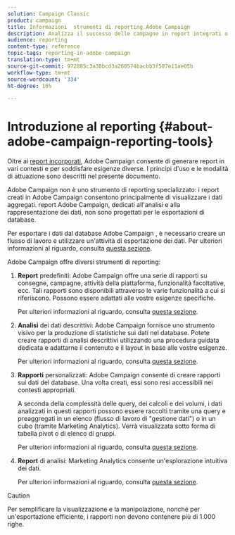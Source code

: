 ```yaml
---
solution: Campaign Classic
product: campaign
title: Informazioni  strumenti di reporting Adobe Campaign
description: Analizza il successo delle campagne in report integrati o personalizzati.
audience: reporting
content-type: reference
topic-tags: reporting-in-adobe-campaign
translation-type: tm+mt
source-git-commit: 972885c3a38bcd3a260574bacbb3f507e11ae05b
workflow-type: tm+mt
source-wordcount: '334'
ht-degree: 16%

---
```



# Introduzione al reporting {#about-adobe-campaign-reporting-tools}

Oltre ai [report incorporati](../../reporting/using/about-campaign-built-in-reports.md),  Adobe Campaign consente di generare report in vari contesti e per soddisfare esigenze diverse. I principi d&#39;uso e le modalità di attuazione sono descritti nel presente documento.

 Adobe Campaign non è uno strumento di reporting specializzato: i report creati in  Adobe Campaign consentono principalmente di visualizzare i dati aggregati.  report Adobe Campaign, dedicati all&#39;analisi e alla rappresentazione dei dati, non sono progettati per le esportazioni di database.

Per esportare i dati dal database Adobe Campaign , è necessario creare un flusso di lavoro e utilizzare un&#39;attività di esportazione dei dati. Per ulteriori informazioni al riguardo, consulta [questa sezione](../../workflow/using/about-action-activities.md).

 Adobe Campaign offre diversi strumenti di reporting:

1. **Report** predefiniti:  Adobe Campaign offre una serie di rapporti su consegne, campagne, attività della piattaforma, funzionalità facoltative, ecc. Tali rapporti sono disponibili attraverso le varie funzionalità a cui si riferiscono. Possono essere adattati alle vostre esigenze specifiche.

   Per ulteriori informazioni al riguardo, consulta [questa sezione](../../reporting/using/about-campaign-built-in-reports.md).

1. **Analisi** dei dati descrittivi:  Adobe Campaign fornisce uno strumento visivo per la produzione di statistiche sui dati nel database. Potete creare rapporti di analisi descrittivi utilizzando una procedura guidata dedicata e adattarne il contenuto e il layout in base alle vostre esigenze.

   Per ulteriori informazioni al riguardo, consulta [questa sezione](../../reporting/using/about-descriptive-analysis.md).

1. **Rapporti** personalizzati:  Adobe Campaign consente di creare rapporti sui dati del database. Una volta creati, essi sono resi accessibili nei contesti appropriati.

   A seconda della complessità delle query, dei calcoli e dei volumi, i dati analizzati in questi rapporti possono essere raccolti tramite una query e preaggregati in un elenco (flusso di lavoro di &quot;gestione dati&quot;) o in un cubo (tramite Marketing Analytics). Verrà visualizzata sotto forma di tabella pivot o di elenco di gruppi.

   Per ulteriori informazioni al riguardo, consulta [questa sezione](../../reporting/using/about-reports-creation-in-campaign.md).

1. **Report** di analisi: Marketing Analytics consente un&#39;esplorazione intuitiva dei dati.

   Per ulteriori informazioni al riguardo, consulta [questa sezione](../../reporting/using/about-cubes.md).

>[!CAUTION]
>
>Per semplificare la visualizzazione e la manipolazione, nonché per un&#39;esportazione efficiente, i rapporti non devono contenere più di 1.000 righe.